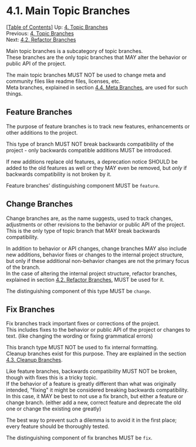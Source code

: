 # 4.1. Main Topic Branches #

\[[Table of Contents](../index.md#table-of-contents)\]
Up: [4. Topic Branches](../topic-branches.md)  
Previous: [4. Topic Branches](../topic-branches.md)  
Next: [4.2. Refactor Branches](refactor.md)

Main topic branches is a subcategory of topic branches.  
These branches are the only topic branches that MAY alter the behavior or public API of the project.

The main topic branches MUST NOT be used to change meta and community files like readme files, licenses, etc.  
Meta branches, explained in section [4.4. Meta Branches](meta.md), are used for such things.

## Feature Branches ##

The purpose of feature branches is to track new features, enhancements or other additions to the project.

This type of branch MUST NOT break backwards compatibility of the project - only backwards compatible additions MUST be
introduced.

If new additions replace old features, a deprecation notice SHOULD be added to the old features as well or they MAY even
be removed, but *only* if backwards compatibility is not broken by it.

Feature branches' distinguishing component MUST be `feature`.

## Change Branches ##

Change branches are, as the name suggests, used to track changes, adjustments or other revisions to the behavior or
public API of the project.  
This is the only type of topic branch that MAY break backwards compatibility.

In addition to behavior or API changes, change branches MAY also include new additions, behavior fixes or changes to
the internal project structure, but only if these additional non-behavior changes are not the primary focus of
the branch.  
In the case of altering the internal project structure, refactor branches, explained in
section [4.2. Refactor Branches](refactor.md), MUST be used for it.

The distinguishing component of this type MUST be `change`.

## Fix Branches ##

Fix branches track important fixes or corrections of the project.  
This includes fixes to the behavior or public API of the project or changes to text.
(like changing the wording or fixing grammatical errors)

This branch type MUST NOT be used to fix internal formatting.  
Cleanup branches exist for this purpose. They are explained in the section [4.3. Cleanup Branches](cleanup.md).

Like feature branches, backwards compatibility MUST NOT be broken, though with fixes this is a tricky topic.  
If the behavior of a feature is greatly different than what was originally intended, "fixing" it might be considered
breaking backwards compatibility.  
In this case, it MAY be best to not use a fix branch, but either a feature or change branch.
(either add a new, correct feature and deprecate the old one or change the existing one greatly)

The best way to prevent such a dilemma is to avoid it in the first place; every feature should be thoroughly tested.

The distinguishing component of fix branches MUST be `fix`.
